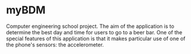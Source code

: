 # myBDM
Computer engineering school project. The aim of the application is to determine the best day and time for users to go to a beer bar. One of the special features of this application is that it makes particular use of one of the phone's sensors: the accelerometer. 

